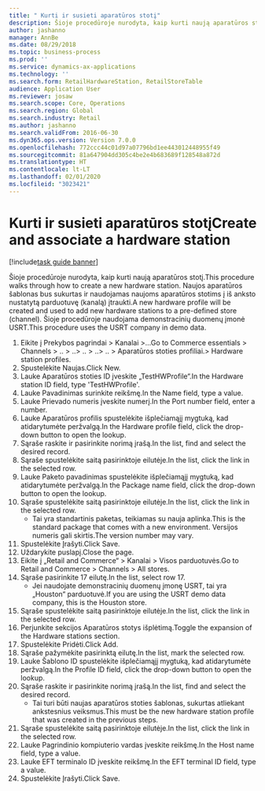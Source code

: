 ```yaml
---
title: " Kurti ir susieti aparatūros stotį"
description: Šioje procedūroje nurodyta, kaip kurti naują aparatūros stotį.
author: jashanno
manager: AnnBe
ms.date: 08/29/2018
ms.topic: business-process
ms.prod: ''
ms.service: dynamics-ax-applications
ms.technology: ''
ms.search.form: RetailHardwareStation, RetailStoreTable
audience: Application User
ms.reviewer: josaw
ms.search.scope: Core, Operations
ms.search.region: Global
ms.search.industry: Retail
ms.author: jashanno
ms.search.validFrom: 2016-06-30
ms.dyn365.ops.version: Version 7.0.0
ms.openlocfilehash: 772ccc44c01d97a07796bd1ee443012448955f49
ms.sourcegitcommit: 81a647904dd305c4be2e4b683689f128548a872d
ms.translationtype: HT
ms.contentlocale: lt-LT
ms.lasthandoff: 02/01/2020
ms.locfileid: "3023421"
---
```

# <a name="create-and-associate-a-hardware-station"></a><span data-ttu-id="44c59-103"> Kurti ir susieti aparatūros stotį</span><span class="sxs-lookup"><span data-stu-id="44c59-103">Create and associate a hardware station</span></span>

[!include[task guide banner](../includes/task-guide-banner.md)]

<span data-ttu-id="44c59-104">Šioje procedūroje nurodyta, kaip kurti naują aparatūros stotį.</span><span class="sxs-lookup"><span data-stu-id="44c59-104">This procedure walks through how to create a new hardware station.</span></span> <span data-ttu-id="44c59-105">Naujos aparatūros šablonas bus sukurtas ir naudojamas naujoms aparatūros stotims į iš anksto nustatytą parduotuvę (kanalą) įtraukti.</span><span class="sxs-lookup"><span data-stu-id="44c59-105">A new hardware profile will be created and used to add new hardware stations to a pre-defined store (channel).</span></span> <span data-ttu-id="44c59-106">Šioje procedūroje naudojama demonstracinių duomenų įmonė USRT.</span><span class="sxs-lookup"><span data-stu-id="44c59-106">This procedure uses the USRT company in demo data.</span></span>

1. <span data-ttu-id="44c59-107">Eikite į Prekybos pagrindai > Kanalai >...</span><span class="sxs-lookup"><span data-stu-id="44c59-107">Go to Commerce essentials > Channels > ..</span></span> <span data-ttu-id="44c59-108">> ..</span><span class="sxs-lookup"><span data-stu-id="44c59-108">> ..</span></span> <span data-ttu-id="44c59-109">> ..</span><span class="sxs-lookup"><span data-stu-id="44c59-109">> ..</span></span> <span data-ttu-id="44c59-110">> Aparatūros stoties profiliai.</span><span class="sxs-lookup"><span data-stu-id="44c59-110">> Hardware station profiles.</span></span>
2. <span data-ttu-id="44c59-111">Spustelėkite Naujas.</span><span class="sxs-lookup"><span data-stu-id="44c59-111">Click New.</span></span>
3. <span data-ttu-id="44c59-112">Lauke Aparatūros stoties ID įveskite „TestHWProfile“.</span><span class="sxs-lookup"><span data-stu-id="44c59-112">In the Hardware station ID field, type 'TestHWProfile'.</span></span>
4. <span data-ttu-id="44c59-113">Lauke Pavadinimas surinkite reikšmę.</span><span class="sxs-lookup"><span data-stu-id="44c59-113">In the Name field, type a value.</span></span>
5. <span data-ttu-id="44c59-114">Lauke Prievado numeris įveskite numerį.</span><span class="sxs-lookup"><span data-stu-id="44c59-114">In the Port number field, enter a number.</span></span>
6. <span data-ttu-id="44c59-115">Lauke Aparatūros profilis spustelėkite išplečiamąjį mygtuką, kad atidarytumėte peržvalgą.</span><span class="sxs-lookup"><span data-stu-id="44c59-115">In the Hardware profile field, click the drop-down button to open the lookup.</span></span>
7. <span data-ttu-id="44c59-116">Sąraše raskite ir pasirinkite norimą įrašą.</span><span class="sxs-lookup"><span data-stu-id="44c59-116">In the list, find and select the desired record.</span></span>
8. <span data-ttu-id="44c59-117">Sąraše spustelėkite saitą pasirinktoje eilutėje.</span><span class="sxs-lookup"><span data-stu-id="44c59-117">In the list, click the link in the selected row.</span></span>
9. <span data-ttu-id="44c59-118">Lauke Paketo pavadinimas spustelėkite išplečiamąjį mygtuką, kad atidarytumėte peržvalgą.</span><span class="sxs-lookup"><span data-stu-id="44c59-118">In the Package name field, click the drop-down button to open the lookup.</span></span>
10. <span data-ttu-id="44c59-119">Sąraše spustelėkite saitą pasirinktoje eilutėje.</span><span class="sxs-lookup"><span data-stu-id="44c59-119">In the list, click the link in the selected row.</span></span>
    * <span data-ttu-id="44c59-120">Tai yra standartinis paketas, teikiamas su nauja aplinka.</span><span class="sxs-lookup"><span data-stu-id="44c59-120">This is the standard package that comes with a new environment.</span></span> <span data-ttu-id="44c59-121">Versijos numeris gali skirtis.</span><span class="sxs-lookup"><span data-stu-id="44c59-121">The version number may vary.</span></span>  
11. <span data-ttu-id="44c59-122">Spustelėkite Įrašyti.</span><span class="sxs-lookup"><span data-stu-id="44c59-122">Click Save.</span></span>
12. <span data-ttu-id="44c59-123">Uždarykite puslapį.</span><span class="sxs-lookup"><span data-stu-id="44c59-123">Close the page.</span></span>
13. <span data-ttu-id="44c59-124">Eikite į „Retail and Commerce“ > Kanalai > Visos parduotuvės.</span><span class="sxs-lookup"><span data-stu-id="44c59-124">Go to Retail and Commerce > Channels > All stores.</span></span>
14. <span data-ttu-id="44c59-125">Sąraše pasirinkite 17 eilutę.</span><span class="sxs-lookup"><span data-stu-id="44c59-125">In the list, select row 17.</span></span>
    * <span data-ttu-id="44c59-126">Jei naudojate demonstracinių duomenų įmonę USRT, tai yra „Houston“ parduotuvė.</span><span class="sxs-lookup"><span data-stu-id="44c59-126">If you are using the USRT demo data company, this is the Houston store.</span></span>  
15. <span data-ttu-id="44c59-127">Sąraše spustelėkite saitą pasirinktoje eilutėje.</span><span class="sxs-lookup"><span data-stu-id="44c59-127">In the list, click the link in the selected row.</span></span>
16. <span data-ttu-id="44c59-128">Perjunkite sekcijos Aparatūros stotys išplėtimą.</span><span class="sxs-lookup"><span data-stu-id="44c59-128">Toggle the expansion of the Hardware stations section.</span></span>
17. <span data-ttu-id="44c59-129">Spustelėkite Pridėti.</span><span class="sxs-lookup"><span data-stu-id="44c59-129">Click Add.</span></span>
18. <span data-ttu-id="44c59-130">Sąraše pažymėkite pasirinktą eilutę.</span><span class="sxs-lookup"><span data-stu-id="44c59-130">In the list, mark the selected row.</span></span>
19. <span data-ttu-id="44c59-131">Lauke Šablono ID spustelėkite išplečiamąjį mygtuką, kad atidarytumėte peržvalgą.</span><span class="sxs-lookup"><span data-stu-id="44c59-131">In the Profile ID field, click the drop-down button to open the lookup.</span></span>
20. <span data-ttu-id="44c59-132">Sąraše raskite ir pasirinkite norimą įrašą.</span><span class="sxs-lookup"><span data-stu-id="44c59-132">In the list, find and select the desired record.</span></span>
    * <span data-ttu-id="44c59-133">Tai turi būti naujas aparatūros stoties šablonas, sukurtas atliekant ankstesnius veiksmus.</span><span class="sxs-lookup"><span data-stu-id="44c59-133">This must be the new hardware station profile that was created in the previous steps.</span></span>  
21. <span data-ttu-id="44c59-134">Sąraše spustelėkite saitą pasirinktoje eilutėje.</span><span class="sxs-lookup"><span data-stu-id="44c59-134">In the list, click the link in the selected row.</span></span>
22. <span data-ttu-id="44c59-135">Lauke Pagrindinio kompiuterio vardas įveskite reikšmę.</span><span class="sxs-lookup"><span data-stu-id="44c59-135">In the Host name field, type a value.</span></span>
23. <span data-ttu-id="44c59-136">Lauke EFT terminalo ID įveskite reikšmę.</span><span class="sxs-lookup"><span data-stu-id="44c59-136">In the EFT terminal ID field, type a value.</span></span>
24. <span data-ttu-id="44c59-137">Spustelėkite Įrašyti.</span><span class="sxs-lookup"><span data-stu-id="44c59-137">Click Save.</span></span>

